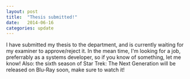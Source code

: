 ```yaml
---
layout: post
title:  "Thesis submitted!"
date:   2014-06-16
categories: update
---
```


I have submitted my thesis to the department, and is currently waiting for my examiner to
approve/reject it. In the mean time, I'm looking for a job, preferrably as a systems developer, so
if you know of something, let me know! Also: the sixth season of Star Trek: The Next Generation will
be released on Blu-Ray soon, make sure to watch it!

